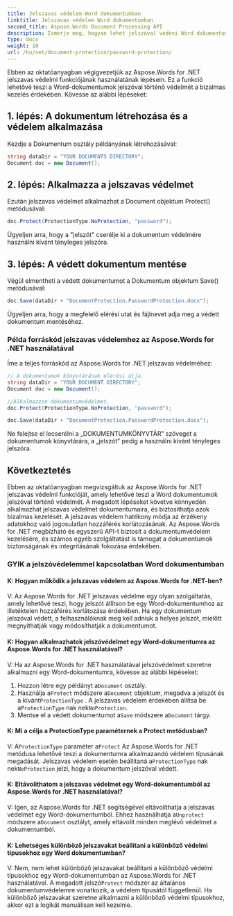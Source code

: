 ```yaml
---
title: Jelszavas védelem Word dokumentumban
linktitle: Jelszavas védelem Word dokumentumban
second_title: Aspose.Words Document Processing API
description: Ismerje meg, hogyan lehet jelszóval védeni Word dokumentumokat az Aspose.Words for .NET használatával.
type: docs
weight: 10
url: /hu/net/document-protection/password-protection/
---
```

Ebben az oktatóanyagban végigvezetjük az Aspose.Words for .NET jelszavas védelmi funkciójának használatának lépésein. Ez a funkció lehetővé teszi a Word-dokumentumok jelszóval történő védelmét a bizalmas kezelés érdekében. Kövesse az alábbi lépéseket:

## 1. lépés: A dokumentum létrehozása és a védelem alkalmazása

Kezdje a Dokumentum osztály példányának létrehozásával:

```csharp
string dataDir = "YOUR DOCUMENTS DIRECTORY";
Document doc = new Document();
```

## 2. lépés: Alkalmazza a jelszavas védelmet

Ezután jelszavas védelmet alkalmazhat a Document objektum Protect() metódusával:

```csharp
doc.Protect(ProtectionType.NoProtection, "password");
```

Ügyeljen arra, hogy a "jelszót" cserélje ki a dokumentum védelmére használni kívánt tényleges jelszóra.

## 3. lépés: A védett dokumentum mentése

Végül elmentheti a védett dokumentumot a Dokumentum objektum Save() metódusával:

```csharp
doc.Save(dataDir + "DocumentProtection.PasswordProtection.docx");
```

Ügyeljen arra, hogy a megfelelő elérési utat és fájlnevet adja meg a védett dokumentum mentéséhez.

### Példa forráskód jelszavas védelemhez az Aspose.Words for .NET használatával

Íme a teljes forráskód az Aspose.Words for .NET jelszavas védelméhez:

```csharp
// A dokumentumok könyvtárának elérési útja.
string dataDir = "YOUR DOCUMENT DIRECTORY";
Document doc = new Document();

//Alkalmazzon dokumentumvédelmet.
doc.Protect(ProtectionType.NoProtection, "password");

doc.Save(dataDir + "DocumentProtection.PasswordProtection.docx");
```

Ne felejtse el lecserélni a „DOKUMENTUMKÖNYVTÁR” szöveget a dokumentumok könyvtárára, a „jelszót” pedig a használni kívánt tényleges jelszóra.


## Következtetés

Ebben az oktatóanyagban megvizsgáltuk az Aspose.Words for .NET jelszavas védelmi funkcióját, amely lehetővé teszi a Word dokumentumok jelszóval történő védelmét. A megadott lépéseket követve könnyedén alkalmazhat jelszavas védelmet dokumentumaira, és biztosíthatja azok bizalmas kezelését. A jelszavas védelem hatékony módja az érzékeny adatokhoz való jogosulatlan hozzáférés korlátozásának. Az Aspose.Words for .NET megbízható és egyszerű API-t biztosít a dokumentumvédelem kezelésére, és számos egyéb szolgáltatást is támogat a dokumentumok biztonságának és integritásának fokozása érdekében.

### GYIK a jelszóvédelemmel kapcsolatban Word dokumentumban

#### K: Hogyan működik a jelszavas védelem az Aspose.Words for .NET-ben?

V: Az Aspose.Words for .NET jelszavas védelme egy olyan szolgáltatás, amely lehetővé teszi, hogy jelszót állítson be egy Word-dokumentumhoz az illetéktelen hozzáférés korlátozása érdekében. Ha egy dokumentum jelszóval védett, a felhasználóknak meg kell adniuk a helyes jelszót, mielőtt megnyithatják vagy módosíthatják a dokumentumot.

#### K: Hogyan alkalmazhatok jelszóvédelmet egy Word-dokumentumra az Aspose.Words for .NET használatával?

V: Ha az Aspose.Words for .NET használatával jelszóvédelmet szeretne alkalmazni egy Word-dokumentumra, kövesse az alábbi lépéseket:
1.  Hozzon létre egy példányt a`Document` osztály.
2.  Használja a`Protect` módszere a`Document` objektum, megadva a jelszót és a kívánt`ProtectionType` . A jelszavas védelem érdekében állítsa be a`ProtectionType` nak nek`NoProtection`.
3.  Mentse el a védett dokumentumot a`Save` módszere a`Document` tárgy.

#### K: Mi a célja a ProtectionType paraméternek a Protect metódusban?

 V: A`ProtectionType` paraméter a`Protect` Az Aspose.Words for .NET metódusa lehetővé teszi a dokumentumra alkalmazandó védelem típusának megadását. Jelszavas védelem esetén beállítaná a`ProtectionType` nak nek`NoProtection` jelzi, hogy a dokumentum jelszóval védett.

#### K: Eltávolíthatom a jelszavas védelmet egy Word-dokumentumból az Aspose.Words for .NET használatával?

 V: Igen, az Aspose.Words for .NET segítségével eltávolíthatja a jelszavas védelmet egy Word-dokumentumból. Ehhez használhatja a`Unprotect` módszere a`Document` osztályt, amely eltávolít minden meglévő védelmet a dokumentumból.

#### K: Lehetséges különböző jelszavakat beállítani a különböző védelmi típusokhoz egy Word dokumentumban?

 V: Nem, nem lehet különböző jelszavakat beállítani a különböző védelmi típusokhoz egy Word-dokumentumban az Aspose.Words for .NET használatával. A megadott jelszó`Protect` módszer az általános dokumentumvédelemre vonatkozik, a védelem típusától függetlenül. Ha különböző jelszavakat szeretne alkalmazni a különböző védelmi típusokhoz, akkor ezt a logikát manuálisan kell kezelnie.
